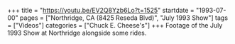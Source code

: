+++
title = "https://youtu.be/EV2Q8Yzb6Lo?t=1525"
startdate = "1993-07-00"
pages = ["Northridge, CA (8425 Reseda Blvd)", "July 1993 Show"]
tags = ["Videos"]
categories = ["Chuck E. Cheese's"]
+++
Footage of the July 1993 Show at Northridge alongside some rides.
